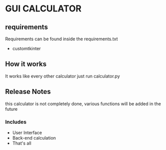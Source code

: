 # GUI CALCULATOR

## requirements
Requirements can be found inside the requirements.txt

- customtkinter

## How it works
It works like every other calculator
just run calculator.py

## Release Notes
this calculator is not completely done,
various functions will be added in the future

### Includes
- User Interface
- Back-end calculation
- That's all


